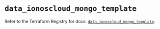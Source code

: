 # `data_ionoscloud_mongo_template`

Refer to the Terraform Registry for docs: [`data_ionoscloud_mongo_template`](https://registry.terraform.io/providers/ionos-cloud/ionoscloud/6.4.14/docs/data-sources/mongo_template).
